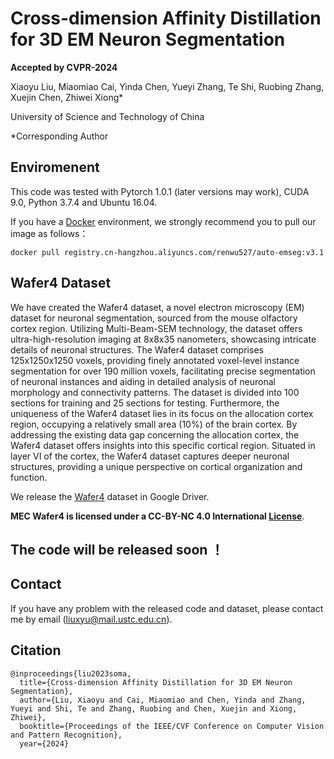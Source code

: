 # Cross-dimension Affinity Distillation for 3D EM Neuron Segmentation
**Accepted by CVPR-2024**

Xiaoyu Liu, Miaomiao Cai, Yinda Chen, Yueyi Zhang, Te Shi, Ruobing Zhang, Xuejin Chen, Zhiwei Xiong* 

University of Science and Technology of China

*Corresponding Author


## Enviromenent

This code was tested with Pytorch 1.0.1 (later versions may work), CUDA 9.0, Python 3.7.4 and Ubuntu 16.04. 

If you have a [Docker](https://www.docker.com/) environment, we strongly recommend you to pull our image as follows：

```shell
docker pull registry.cn-hangzhou.aliyuncs.com/renwu527/auto-emseg:v3.1
```

## Wafer4 Dataset
We have created the Wafer4 dataset, a novel electron microscopy (EM) dataset for neuronal segmentation, sourced from the mouse olfactory cortex region. Utilizing Multi-Beam-SEM technology, the dataset offers ultra-high-resolution imaging at 8x8x35 nanometers, showcasing intricate details of neuronal structures. The Wafer4 dataset comprises 125x1250x1250 voxels, providing finely annotated voxel-level instance segmentation for over 190 million voxels, facilitating precise segmentation of neuronal instances and aiding in detailed analysis of neuronal morphology and connectivity patterns. The dataset is divided into 100 sections for training and 25 sections for testing. Furthermore, the uniqueness of the Wafer4 dataset lies in its focus on the allocation cortex region, occupying a relatively small area (10%) of the brain cortex. By addressing the existing data gap concerning the allocation cortex, the Wafer4 dataset offers insights into this specific cortical region. Situated in layer VI of the cortex, the Wafer4 dataset captures deeper neuronal structures, providing a unique perspective on cortical organization and function.

We release the [Wafer4](https://drive.google.com/drive/folders/1QsMc71wWDozitktVDXSvZtu5OEP2JT5y?usp=drive_link) dataset in Google Driver.

**MEC Wafer4 is licensed under a CC-BY-NC 4.0 International [License](https://creativecommons.org/licenses/by-nc/4.0/legalcode)**. 


## The code will be released soon ！




## Contact

If you have any problem with the released code and dataset, please contact me by email (liuxyu@mail.ustc.edu.cn).

## Citation
```shell
@inproceedings{liu2023soma,
  title={Cross-dimension Affinity Distillation for 3D EM Neuron Segmentation},
  author={Liu, Xiaoyu and Cai, Miaomiao and Chen, Yinda and Zhang, Yueyi and Shi, Te and Zhang, Ruobing and Chen, Xuejin and Xiong, Zhiwei},
  booktitle={Proceedings of the IEEE/CVF Conference on Computer Vision and Pattern Recognition},
  year={2024}
